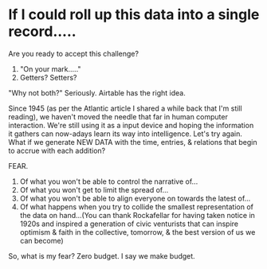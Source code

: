 # If I could roll up this data into a single record.....

Are you ready to accept this challenge?
1. "On your mark....."
2. Getters? Setters?

"Why not both?" Seriously. Airtable has the right idea.

Since 1945 (as per the Atlantic article I shared a while back that I'm still reading), we haven't moved the needle that far in human computer interaction. We're still using it as a input device and hoping the information it gathers can now-adays learn its way into intelligence. Let's try again. What if we generate NEW DATA with the time, entries, & relations that begin to accrue with each addition?

FEAR.
1. Of what you won't be able to control the narrative of...
2. Of what you won't get to limit the spread of...
3. Of what you won't be able to align everyone on towards the latest of...
4. Of what happens when you try to collide the smallest representation of the data on hand...(You can thank Rockafellar for having taken notice in 1920s and inspired a generation of civic venturists that can inspire optimism & faith in the collective, tomorrow, & the best version of us we can become)

So, what is my fear? Zero budget. I say we make budget.
